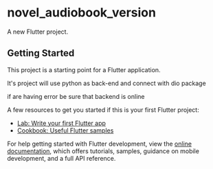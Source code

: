 # novel_audiobook_version

A new Flutter project.

## Getting Started

This project is a starting point for a Flutter application.

It's project will use python as back-end and connect with dio package

if are having error be sure that backend is online

A few resources to get you started if this is your first Flutter project:

- [Lab: Write your first Flutter app](https://docs.flutter.dev/get-started/codelab)
- [Cookbook: Useful Flutter samples](https://docs.flutter.dev/cookbook)

For help getting started with Flutter development, view the
[online documentation](https://docs.flutter.dev/), which offers tutorials,
samples, guidance on mobile development, and a full API reference.
